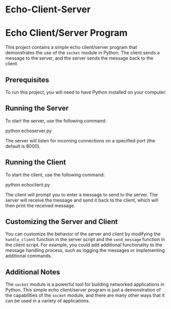 # Echo-Client-Server

# Echo Client/Server Program

This project contains a simple echo client/server program that demonstrates the use of the `socket` module in Python. The client sends a message to the server, and the server sends the message back to the client.

## Prerequisites

To run this project, you will need to have Python installed on your computer.

## Running the Server

To start the server, use the following command:

python echoserver.py


The server will listen for incoming connections on a specified port (the default is 8000).

## Running the Client

To start the client, use the following command:

python echoclient.py


The client will prompt you to enter a message to send to the server. The server will receive the message and send it back to the client, which will then print the received message.

## Customizing the Server and Client

You can customize the behavior of the server and client by modifying the `handle_client` function in the server script and the `send_message` function in the client script. For example, you could add additional functionality to the message handling process, such as logging the messages or implementing additional commands.

## Additional Notes

The `socket` module is a powerful tool for building networked applications in Python. This simple echo client/server program is just a demonstration of the capabilities of the `socket` module, and there are many other ways that it can be used in a variety of applications.
